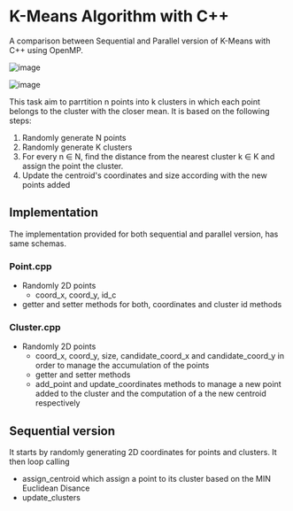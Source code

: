 # **K-Means Algorithm with C++**
A comparison between Sequential and Parallel version of K-Means with C++ using OpenMP.

![image](https://user-images.githubusercontent.com/78537430/210811423-b198b9e5-e0d1-4c60-996a-47e0ce3181c6.png)


![image](https://user-images.githubusercontent.com/78537430/208104365-09541455-46ef-4812-b2a9-bc291d81ddcc.png)

This task aim to parrtition n points into k clusters in which each point belongs to the cluster with the closer mean. It is based on the following steps:

1. Randomly generate N points
2. Randomly generate K clusters
3. For every n $\in$ N, find the distance from the nearest cluster k $\in$ K and assign the point the cluster.
4. Update the centroid's coordinates and size according with the new points added


## **Implementation**

The implementation provided for both sequential and parallel version, has same schemas.

### Point.cpp

- Randomly 2D points
  - coord_x, coord_y, id_c
- getter and setter methods for both, coordinates and cluster id methods

### Cluster.cpp

- Randomly 2D points
  - coord_x, coord_y, size, candidate_coord_x and candidate_coord_y in order to manage the accumulation of the points
  - getter and setter methods
  - add_point and update_coordinates methods to manage a new point added to the cluster and the computation of a the new centroid respectively
  
 ## Sequential version
 
 It starts by randomly generating 2D coordinates for points and clusters. It then loop calling 
 - assign_centroid which assign a point to its cluster based on the MIN Euclidean Disance
 - update_clusters

